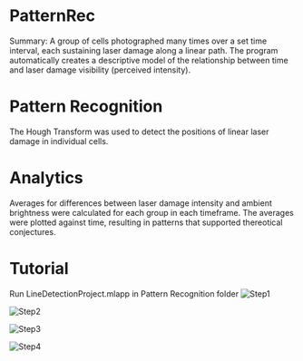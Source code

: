 # PatternRec
Summary: A group of cells photographed many times over a set time interval, each sustaining laser damage along a linear path. The program automatically creates a descriptive model of the relationship between time and laser damage visibility (perceived intensity).

# Pattern Recognition
The Hough Transform was used to detect the positions of linear laser damage in individual cells.

# Analytics
Averages for differences between laser damage intensity and ambient brightness were calculated for each group in each timeframe.
The averages were plotted against time, resulting in patterns that supported thereotical conjectures.

# Tutorial
Run LineDetectionProject.mlapp in Pattern Recognition folder
![Step1](https://user-images.githubusercontent.com/44252902/198814245-cb31ba4f-3863-499f-8509-8ad6af30410e.png)

![Step2](https://user-images.githubusercontent.com/44252902/198814243-c0669fa6-b9eb-4584-ab1b-f12d4a2bbdac.png)

![Step3](https://user-images.githubusercontent.com/44252902/198814241-b2abc0f1-3593-4c6a-b689-7134ad2b63fc.png)

![Step4](https://user-images.githubusercontent.com/44252902/198814246-29d38343-b4d8-4c48-b20b-cca0e27fbaf1.png)
